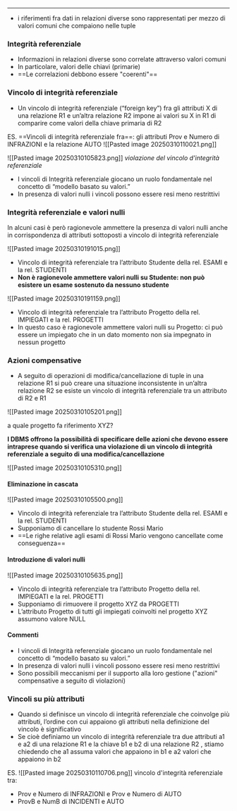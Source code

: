 ***

- i riferimenti fra dati in relazioni diverse sono rappresentati per mezzo di valori comuni che compaiono nelle tuple

### Integrità referenziale

- Informazioni in relazioni diverse sono correlate attraverso valori comuni
- In particolare, valori delle chiavi (primarie)
- ==Le correlazioni debbono essere "coerenti"==


### Vincolo di integrità referenziale

- Un vincolo di integrità referenziale (“foreign key”) fra gli attributi X di una relazione R1 e un’altra relazione R2 impone ai valori su X in R1 di comparire come valori della chiave primaria di R2


ES. ==Vincoli di integrità referenziale fra==: gli attributi Prov e Numero di INFRAZIONI e la relazione AUTO
![[Pasted image 20250310110021.png]]




![[Pasted image 20250310105823.png]]
*violazione del vincolo d'integrità referenziale*

- I vincoli di Integrità referenziale giocano un ruolo fondamentale nel concetto di “modello basato su valori.”
- In presenza di valori nulli i vincoli possono essere resi meno restrittivi


### Integrità referenziale e valori nulli

In alcuni casi è però ragionevole ammettere la presenza di valori nulli anche in corrispondenza di attributi sottoposti a vincolo di integrità referenziale

![[Pasted image 20250310191015.png]]

- Vincolo di integrità referenziale tra l’attributo Studente della rel. ESAMI e la rel. STUDENTI
- **Non è ragionevole ammettere valori nulli su Studente: non può esistere un esame sostenuto da nessuno studente**


![[Pasted image 20250310191159.png]]

- Vincolo di integrità referenziale tra l’attributo Progetto della rel. IMPIEGATI e la rel. PROGETTI
- In questo caso è ragionevole ammettere valori nulli su Progetto: ci può essere un impiegato che in un dato momento non sia impegnato in nessun progetto


### Azioni compensative

- A seguito di operazioni di modifica/cancellazione di tuple in una relazione R1 si può creare una situazione inconsistente in un’altra relazione R2 se esiste un vincolo di integrità referenziale tra un attributo di R2 e R1

![[Pasted image 20250310105201.png]]

a quale progetto fa riferimento  XYZ?


**I DBMS offrono la possibilità di specificare delle azioni che devono essere intraprese quando si verifica una violazione di un vincolo di integrità referenziale a seguito di una modifica/cancellazione**

![[Pasted image 20250310105310.png]]

#### Eliminazione in cascata

![[Pasted image 20250310105500.png]]
- Vincolo di integrità referenziale tra l’attributo Studente della rel. ESAMI e la rel. STUDENTI
- Supponiamo di cancellare lo studente Rossi Mario
- ==Le righe relative agli esami di Rossi Mario vengono cancellate come conseguenza==


#### Introduzione di valori nulli

![[Pasted image 20250310105635.png]]

- Vincolo di integrità referenziale tra l’attributo Progetto della rel. IMPIEGATI e la rel. PROGETTI
- Supponiamo di rimuovere il progetto XYZ da PROGETTI
- L’attributo Progetto di tutti gli impiegati coinvolti nel progetto XYZ assumono valore NULL


#### Commenti

- I vincoli di Integrità referenziale giocano un ruolo fondamentale nel concetto di “modello basato su valori.”
- In presenza di valori nulli i vincoli possono essere resi meno restrittivi
- Sono possibili meccanismi per il supporto alla loro gestione ("azioni" compensative a seguito di violazioni)


### Vincoli su più attributi

- Quando si definisce un vincolo di integrità referenziale che coinvolge più attributi, l’ordine con cui appaiono gli attributi nella definizione del vincolo è significativo
- Se cioè definiamo un vincolo di integrità referenziale tra due attributi a1 e a2 di una relazione R1 e la chiave b1 e b2 di una relazione R2 , stiamo chiedendo che a1 assuma valori che appaiono in b1 e a2 valori che appaiono in b2

ES.
![[Pasted image 20250310110706.png]]
vincolo d'integrità referenziale tra:
- Prov e Numero di INFRAZIONI e Prov e Numero di AUTO
- ProvB e NumB di INCIDENTI e AUTO

